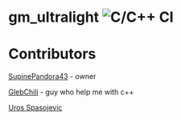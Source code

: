 # gm_ultralight ![C/C++ CI](https://github.com/SupinePandora43/gm_ultralight/workflows/C/C++%20CI/badge.svg)

# Contributors
[SupinePandora43](https://github.com/SupinePandora43) - owner

[GlebChili](https://github.com/GlebChili) - guy who help me with c++

[Uros Spasojevic](https://app.slack.com/client/TC4C8F4CT/CC492VBLL/user_profile/ULE28P1AL)
